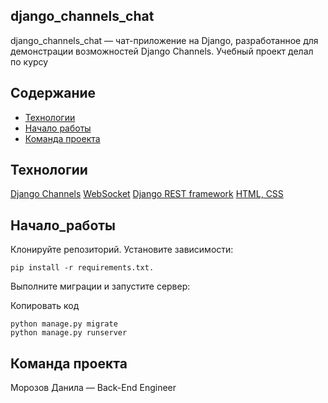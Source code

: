 ## django_channels_chat
  django_channels_chat — чат-приложение на Django, разработанное для демонстрации возможностей Django Channels.
  Учебный проект делал по курсу 

## Содержание
- [Технологии](#технологии)
- [Начало работы](#Начало_работы)
- [Команда проекта](#Команда_проекта)

## Технологии
  [Django Channels](https://channels.readthedocs.io/en/latest/)
  [WebSocket](https://developer.mozilla.org/en-US/docs/Web/API/WebSockets_API)
  [Django REST framework](https://www.django-rest-framework.org/)
  [HTML, CSS](https://developer.mozilla.org/en-US/docs/Learn/Getting_started_with_the_web/CSS_basics)

## Начало_работы
  Клонируйте репозиторий.
  Установите зависимости: 
  
    pip install -r requirements.txt.
    
  Выполните миграции и запустите сервер:

  Копировать код
  
    python manage.py migrate
    python manage.py runserver

## Команда проекта
  Морозов Данила — Back-End Engineer
